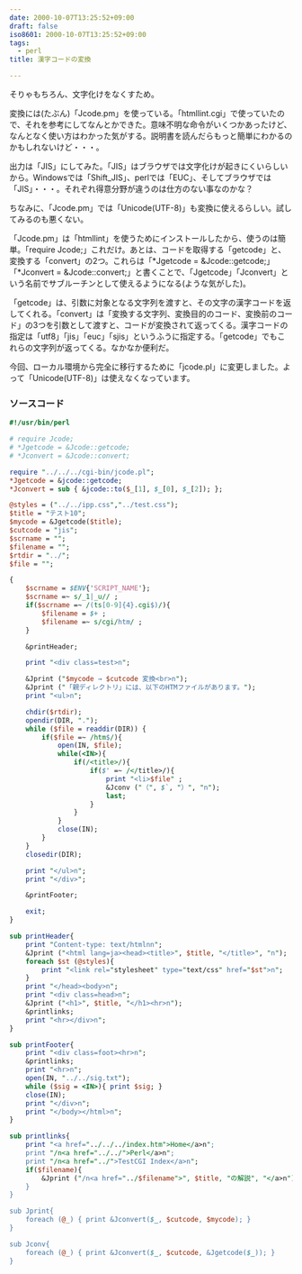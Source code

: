 ```yaml
---
date: 2000-10-07T13:25:52+09:00
draft: false
iso8601: 2000-10-07T13:25:52+09:00
tags:
  - perl
title: 漢字コードの変換

---
```


そりゃもちろん、文字化けをなくすため。

変換には(たぶん)「Jcode.pm」を使っている。「htmllint.cgi」で使っていたので、それを参考にしてなんとかできた。意味不明な命令がいくつかあったけど、なんとなく使い方はわかった気がする。説明書を読んだらもっと簡単にわかるのかもしれないけど・・・。

出力は「JIS」にしてみた。「JIS」はブラウザでは文字化けが起きにくいらしいから。Windowsでは「Shift_JIS」、perlでは「EUC」、そしてブラウザでは「JIS」・・・。それぞれ得意分野が違うのは仕方のない事なのかな？

ちなみに、「Jcode.pm」では「Unicode(UTF-8)」も変換に使えるらしい。試してみるのも悪くない。

「Jcode.pm」は「htmllint」を使うためにインストールしたから、使うのは簡単。「require Jcode;」これだけ。あとは、コードを取得する「getcode」と、変換する「convert」の2つ。これらは「*Jgetcode = &Jcode::getcode;」「*Jconvert = &Jcode::convert;」と書くことで、「Jgetcode」「Jconvert」という名前でサブルーチンとして使えるようになる(ような気がした)。

「getcode」は、引数に対象となる文字列を渡すと、その文字の漢字コードを返してくれる。「convert」は「変換する文字列、変換目的のコード、変換前のコード」の3つを引数として渡すと、コードが変換されて返ってくる。漢字コードの指定は「utf8」「jis」「euc」「sjis」というふうに指定する。「getcode」でもこれらの文字列が返ってくる。なかなか便利だ。

今回、ローカル環境から完全に移行するために「jcode.pl」に変更しました。よって「Unicode(UTF-8)」は使えなくなっています。

### ソースコード

```perl
#!/usr/bin/perl

# require Jcode;
# *Jgetcode = &Jcode::getcode;
# *Jconvert = &Jcode::convert;

require "../../../cgi-bin/jcode.pl";
*Jgetcode = &jcode::getcode;
*Jconvert = sub { &jcode::to($_[1], $_[0], $_[2]); };

@styles = ("../../ipp.css","../test.css");
$title = "テスト10";
$mycode = &Jgetcode($title);
$cutcode = "jis";
$scrname = "";
$filename = "";
$rtdir = "../";
$file = "";

{
    $scrname = $ENV{'SCRIPT_NAME'};
    $scrname =~ s/_1|_u// ;
    if($scrname =~ /(ts[0-9]{4}.cgi$)/){
        $filename = $+ ;
        $filename =~ s/cgi/htm/ ;
    }

    &printHeader;

    print "<div class=test>n";

    &Jprint ("$mycode → $cutcode 変換<br>n");
    &Jprint ("「親ディレクトリ」には、以下のHTMファイルがあります。");
    print "<ul>n";

    chdir($rtdir);
    opendir(DIR, ".");
    while ($file = readdir(DIR)) {
        if($file =~ /htm$/){
            open(IN, $file);
            while(<IN>){
                if(/<title>/){
                    if($' =~ /</title>/){
                        print "<li>$file" ;
                        &Jconv ("（", $`, "）", "n");
                        last;
                    }
                }
            }
            close(IN);
        }
    }
    closedir(DIR);

    print "</ul>n";
    print "</div>";

    &printFooter;

    exit;
}

sub printHeader{
    print "Content-type: text/htmlnn";
    &Jprint ("<html lang=ja><head><title>", $title, "</title>", "n");
    foreach $st (@styles){
        print "<link rel="stylesheet" type="text/css" href="$st">n";
    }
    print "</head><body>n";
    print "<div class=head>n";
    &Jprint ("<h1>", $title, "</h1><hr>n");
    &printlinks;
    print "<hr></div>n";
}

sub printFooter{
    print "<div class=foot><hr>n";
    &printlinks;
    print "<hr>n";
    open(IN, "../../sig.txt");
    while ($sig = <IN>){ print $sig; }
    close(IN);
    print "</div>n";
    print "</body></html>n";
}

sub printlinks{
    print "<a href="../../../index.htm">Home</a>n";
    print "/n<a href="../../">Perl</a>n";
    print "/n<a href="../">TestCGI Index</a>n";
    if($filename){
        &Jprint ("/n<a href="../$filename">", $title, "の解説", "</a>n");
    }
}

sub Jprint{
    foreach (@_) { print &Jconvert($_, $cutcode, $mycode); }
}

sub Jconv{
    foreach (@_) { print &Jconvert($_, $cutcode, &Jgetcode($_)); }
}
```
